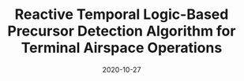 ---
title: "Reactive Temporal Logic-Based Precursor Detection Algorithm for Terminal Airspace Operations"
collection: publications
permalink: /publication/reactiveTempAD2
date: 2020-10-27
venue: 'Journal of Air Transportation'
paperurl: 'https://arc.aiaa.org/doi/10.2514/1.D0182'
citation: 'Deshmukh, Raj, et al. "Reactive Temporal Logic-Based Precursor Detection Algorithm for Terminal Airspace Operations." <i>Journal of Air Transportation</i> 28.4 (2020): 155-163.'
---